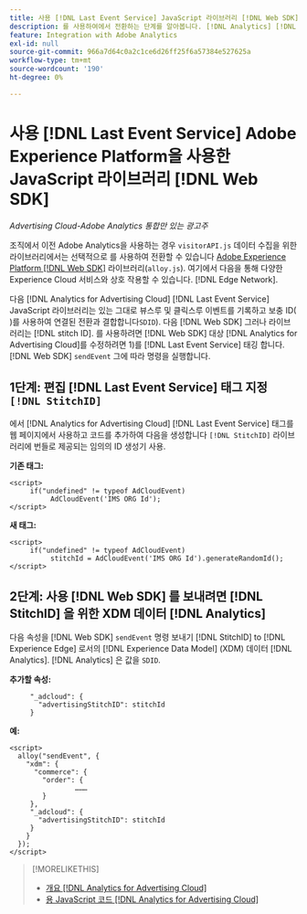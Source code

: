 ```yaml
---
title: 사용 [!DNL Last Event Service] JavaScript 라이브러리 [!DNL Web SDK]
description: 를 사용하여에서 전환하는 단계를 알아봅니다. [!DNL Analytics] [!DNL visitorAPI] library to the [!DNL Experience Platform] [!DNL Web SDK] library for your [!DNL Analytics for Advertising Cloud] 구현 을 참조하십시오.
feature: Integration with Adobe Analytics
exl-id: null
source-git-commit: 966a7d64c0a2c1ce6d26ff25f6a57384e527625a
workflow-type: tm+mt
source-wordcount: '190'
ht-degree: 0%

---
```


# 사용 [!DNL Last Event Service] Adobe Experience Platform을 사용한 JavaScript 라이브러리 [!DNL Web SDK]

*Advertising Cloud-Adobe Analytics 통합만 있는 광고주*

조직에서 이전 Adobe Analytics을 사용하는 경우 `visitorAPI.js` 데이터 수집을 위한 라이브러리에서는 선택적으로 를 사용하여 전환할 수 있습니다 [Adobe Experience Platform [!DNL Web SDK]](https://experienceleague.adobe.com/docs/experience-platform/edge/home.html) 라이브러리(`alloy.js`). 여기에서 다음을 통해 다양한 Experience Cloud 서비스와 상호 작용할 수 있습니다. [!DNL Edge Network].

다음 [!DNL Analytics for Advertising Cloud] [!DNL Last Event Service] JavaScript 라이브러리는 있는 그대로 뷰스루 및 클릭스루 이벤트를 기록하고 보충 ID( )를 사용하여 연결된 전환과 결합합니다`SDID`). 다음 [!DNL Web SDK] 그러나 라이브러리는 [!DNL stitch ID]. 를 사용하려면 [!DNL Web SDK] 대상 [!DNL Analytics for Advertising Cloud]를 수정하려면 1)를 [!DNL Last Event Service] 태깅 합니다. [!DNL Web SDK] `sendEvent` 그에 따라 명령을 실행합니다.

## 1단계: 편집 [!DNL Last Event Service] 태그 지정 `[!DNL StitchID]`

에서 [!DNL Analytics for Advertising Cloud] [!DNL Last Event Service] 태그를 웹 페이지에서 사용하고 코드를 추가하여 다음을 생성합니다 `[!DNL StitchID]` 라이브러리에 번들로 제공되는 임의의 ID 생성기 사용.

**기존 태그:**

```
<script>
     if("undefined" != typeof AdCloudEvent) 
          AdCloudEvent('IMS ORG Id');
</script>
```

**새 태그:**

```
<script>
     if("undefined" != typeof AdCloudEvent) 
          stitchId = AdCloudEvent('IMS ORG Id').generateRandomId();
</script>
```

## 2단계: 사용 [!DNL Web SDK] 를 보내려면 [!DNL StitchID] 을 위한 XDM 데이터 [!DNL Analytics]

다음 속성을 [!DNL Web SDK] `sendEvent` 명령 보내기 [!DNL StitchID] to [!DNL Experience Edge] 로서의 [!DNL Experience Data Model] (XDM) 데이터 [!DNL Analytics].<!-- The library will send the StitchID to [!DNL Experience Edge] as `[_adcloud.advertisingStitchID](https://github.com/adobe/xdm/blob/master/docs/reference/adobe/experience/adcloud/stitch.schema.md)`. --> [!DNL Analytics] 은 값을 `SDID`.

**추가할 속성:**

```
     "_adcloud": {
       "advertisingStitchID": stitchId
     }
```

**예:**

```
<script>
  alloy("sendEvent", {
    "xdm": {
      "commerce": {
        "order": {
                ………
        }
     },
     "_adcloud": {
       "advertisingStitchID": stitchId
     }
    }
  });
</script>
```

>[!MORELIKETHIS]
>
>* [개요 [!DNL Analytics for Advertising Cloud]](overview.md)
>* [용 JavaScript 코드 [!DNL Analytics for Advertising Cloud]](/help/integrations/analytics/javascript.md)

